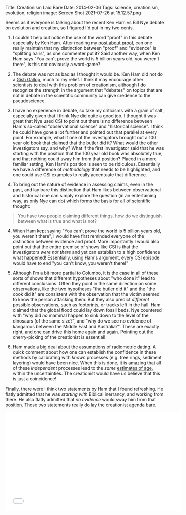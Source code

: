 Title: Creationism Laid Bare
Date: 2014-02-06
Tags:  science, creationism, evolution, religion
image: Screen Shot 2021-07-26 at 15.12.57.png

Seems as if everyone is talking about the recent Ken Ham vs Bill Nye debate on evolution and creation, so I figured I'd put in my two cents.  

1. I couldn't help but notice the use of the word "proof" in this debate especially by Ken Ham.  After reading my [post about proof], can one really maintain that my distinction between "proof" and "evidence" is "splitting hairs", as one commenter put it?  Said another way, when Ken Ham says "You can't prove the world is 5 billion years old, you weren't there", is this not obviously a word-game?

2. The debate was not as bad as I thought it would be.  Ken Ham did not do a [Gish Gallop], much to my relief.  I think it may encourage other scientists to deal with this problem of creationism, although I do recognize the strength in the argument that "debates" on topics that are not in debate in the scientific community can give credence to the pseudoscience.

3. I have no experience in debate, so take my criticisms with a grain of salt, especially given that I think Nye did quite a good job.  I thought it was great that Nye used CSI to point out there is no difference between Ham's so-called "observational science" and "historical science".  I think he could have gone a lot further and pointed out that parallel at every point.  For example, what if one of the investigators brought out a 100 year old book that claimed that the butler did it?  What would the other investigators say, and why?  What if the first investigator said that he was starting with the position that the 100 year old book was absolutely true, and that nothing could sway him from that position?  Placed in a more familiar setting, Ken Ham's position is seen to be ridiculous. Essentially we have a difference of *methodology* that needs to be highlighted, and one could use CSI examples to really accentuate that difference.

4. To bring out the nature of evidence in assessing claims, even in the past, and lay bare this distinction that Ham likes between observational and historical one can simply explore the question (in an entertaining way, as only Nye can do) which forms the basis for all of scientific thought:
> You have two people claiming different things, how do we distinguish between what is true and what is not?

4.  When Ham kept saying "You can't prove the world is 5 billion years old, you weren't there", I would have first reminded everyone of the distinction between evidence and proof.  More importantly I would also point out that the entire premise of shows like CSI is that the investigators *were not there* and yet can establish to a high confidence what happened!  Essentially, using Ham's argument, every CSI episode would have to end "you can't know, you weren't there!"

5. Although I'm a bit more partial to Columbo, it is the case in all of these sorts of shows that different hypotheses about "who done it" lead to different conclusions.  Often they point in the same direction on some observations, like the two hypotheses "the butler did it" and the "the cook did it" are consistent with the observation that the victim seemed to know the person attacking them.  But they also predict *different* possible observations, such as footprints, or tracks left in the hall.  Ham claimed that the global flood could lay down fossil beds.  Nye countered with "why did *no* mammal happen to sink down to the level of the dinosaurs (of the same size?", and "why do we see no evidence of kangaroos between the Middle East and Australia?".  These are exactly right, and one can drive this home again and again.  Pointing out the cherry-picking of the creationist is essential!

6. Ham made a big deal about the assumptions of radiometric dating.  A quick comment about how one can establish the confidence in these methods by calibrating with *known* processes (e.g. tree rings, sediment layering) would have been nice.  When this is done, it is amazing that all of these *independent* processes lead to the *same* [estimates of age], within the uncertainties.  The creationist would have us believe that this is just a coincidence!


Finally, there were I think two statements by Ham that I found refreshing.  He flatly admitted that he was *starting with* Biblical inerrancy, and working from there.  He also flatly admitted that *no evidence* would sway him from that position.  Those two statements really do lay the creationist agenda bare.



<iframe width="560" height="315" src="//www.youtube.com/embed/z6kgvhG3AkI" frameborder="0" allowfullscreen></iframe>


[post about proof]: {filename}proof.md
[Gish Gallop]: http://rationalwiki.org/wiki/Gish_Gallop
[estimates of age]: http://www.talkorigins.org/faqs/dalrymple/scientific_age_earth.html
